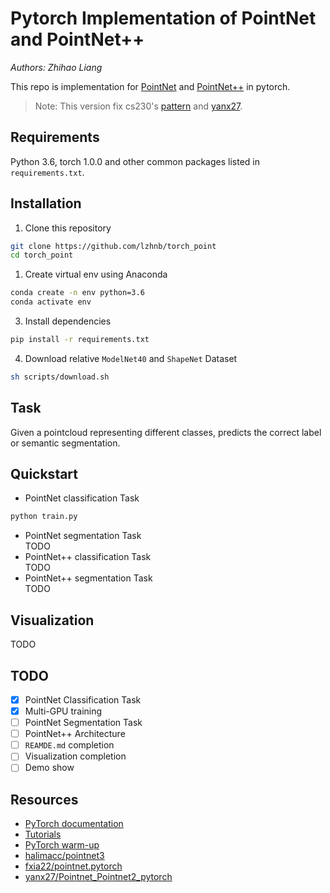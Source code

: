 # Pytorch Implementation of PointNet and PointNet++

*Authors: Zhihao Liang*

This repo is implementation for [PointNet](http://openaccess.thecvf.com/content_cvpr_2017/papers/Qi_PointNet_Deep_Learning_CVPR_2017_paper.pdf) and [PointNet++](http://papers.nips.cc/paper/7095-pointnet-deep-hierarchical-feature-learning-on-point-sets-in-a-metric-space.pdf) in pytorch.

> Note: This version fix cs230's [pattern](https://github.com/cs230-stanford/cs230-code-examples/tree/master/pytorch/vision) and [yanx27](https://github.com/yanx27/Pointnet_Pointnet2_pytorch#pytorch-implementation-of-pointnet-and-pointnet).

## Requirements
Python 3.6, torch 1.0.0 and other common packages listed in ```requirements.txt```.


## Installation
1. Clone this repository
```sh
git clone https://github.com/lzhnb/torch_point
cd torch_point
```
1. Create virtual env using Anaconda
```sh
conda create -n env python=3.6
conda activate env
```
3. Install dependencies
```sh
pip install -r requirements.txt
```
4. Download relative ```ModelNet40``` and ```ShapeNet``` Dataset
```sh
sh scripts/download.sh
```


## Task

Given a pointcloud representing different classes, predicts the correct label or semantic segmentation.


## Quickstart

- PointNet classification Task
```sh
python train.py
```
- PointNet segmentation Task  
  TODO
- PointNet++ classification Task  
  TODO
- PointNet++ segmentation Task  
  TODO

## Visualization

TODO

## TODO
- [x] PointNet Classification Task
- [x] Multi-GPU training
- [ ] PointNet Segmentation Task
- [ ] PointNet++ Architecture
- [ ] ```REAMDE.md``` completion
- [ ] Visualization completion
- [ ] Demo show

## Resources

- [PyTorch documentation](http://pytorch.org/docs/0.3.0/)
- [Tutorials](http://pytorch.org/tutorials/)
- [PyTorch warm-up](https://github.com/jcjohnson/pytorch-examples)
- [halimacc/pointnet3](https://github.com/halimacc/pointnet3)<br>
- [fxia22/pointnet.pytorch](https://github.com/fxia22/pointnet.pytorch)
- [yanx27/Pointnet_Pointnet2_pytorch](https://github.com/yanx27/Pointnet_Pointnet2_pytorch)


[SIGNS]: https://drive.google.com/file/d/1ufiR6hUKhXoAyiBNsySPkUwlvE_wfEHC/view?usp=sharing
